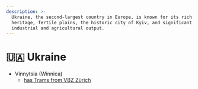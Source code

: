 ```yaml
---
description: >-
  Ukraine, the second-largest country in Europe, is known for its rich cultural
  heritage, fertile plains, the historic city of Kyiv, and significant
  industrial and agricultural output.
---
```


# 🇺🇦 Ukraine

* Vinnytsia (Winnica)
  * [has Trams from VBZ Zürich](https://en.wikipedia.org/wiki/Vinnytsia#Tram)
